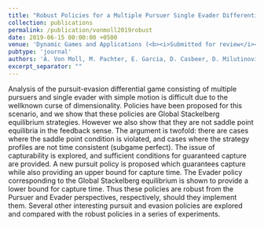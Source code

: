 ```yaml
---
title: "Robust Policies for a Multiple Pursuer Single Evader Differential Game"
collection: publications
permalink: /publication/vonmoll2019robust
date: 2019-06-15 00:00:00 +0500
venue: 'Dynamic Games and Applications (<b><i>Submitted for review</i></b>)'
pubtype: 'journal'
authors: 'A. Von Moll, M. Pachter, E. Garcia, D. Casbeer, D. Milutinović'
excerpt_separator: ""
---
```

Analysis of the pursuit-evasion differential game consisting of multiple pursuers and single evader with simple motion is difficult due to the wellknown curse of dimensionality. Policies have been proposed for this scenario, and we show that these policies are Global Stackelberg equilibrium strategies.  However we also show that they are not saddle point equilibria in the feedback sense. The argument is twofold: there are cases where the saddle point condition is violated, and cases where the strategy profiles are not time consistent (subgame perfect). The issue of capturability is explored, and sufficient conditions for guaranteed capture are provided. A new pursuit policy is proposed which guarantees capture while also providing an upper bound for capture time. The Evader policy corresponding to the Global Stackelberg equilibrium is shown to provide a lower bound for capture time. Thus these policies are robust from the Pursuer and Evader perspectives, respectively, should they implement them. Several other interesting pursuit and evasion policies are explored and compared with the robust policies in a series of experiments.
